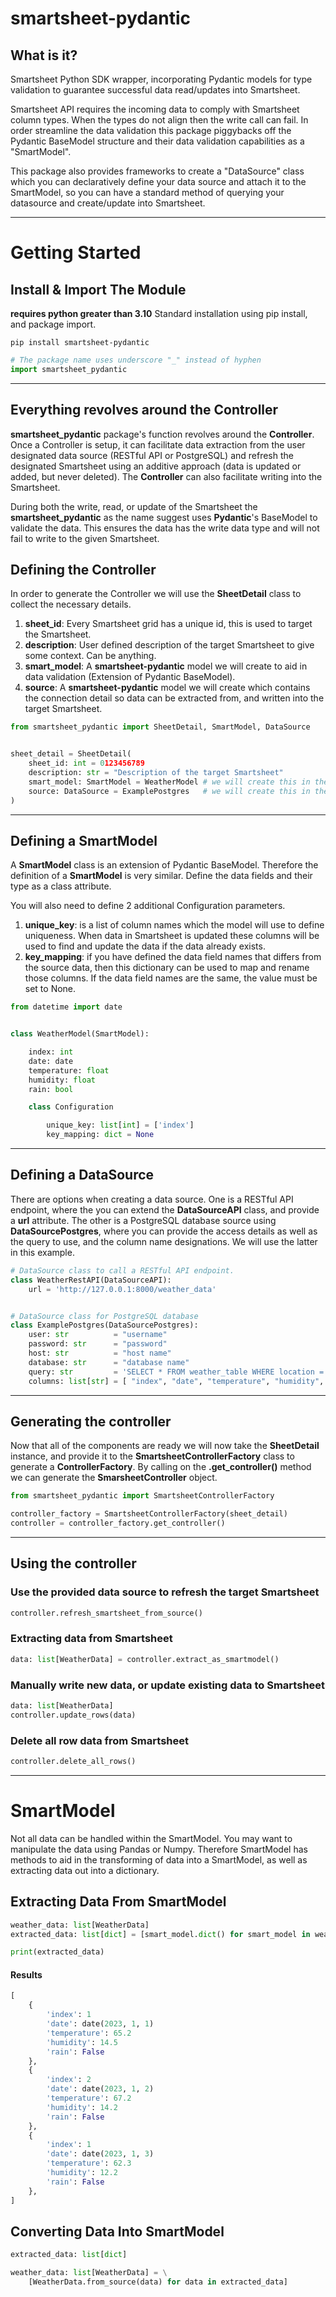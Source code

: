 # smartsheet-pydantic
## What is it?
Smartsheet Python SDK wrapper, incorporating Pydantic models for type validation to guarantee successful data read/updates into Smartsheet.

Smartsheet API requires the incoming data to comply with Smartsheet column types. When the types do not align then the write call can fail. In order streamline the data validation this package piggybacks off the Pydantic BaseModel structure and their data validation capabilities as a "SmartModel".

This package also provides frameworks to create a "DataSource" class which you can declaratively define your data source and attach it to the SmartModel, so you can have a standard method of querying your datasource and create/update into Smartsheet.

---

# Getting Started

## Install & Import The Module
__requires python greater than 3.10__
Standard installation using pip install, and package import.
```
pip install smartsheet-pydantic
```
```python
# The package name uses underscore "_" instead of hyphen
import smartsheet_pydantic
```

---


## Everything revolves around the __Controller__

__smartsheet_pydantic__ package's function revolves around the __Controller__. Once a Controller is setup, it can facilitate data extraction from the user designated data source (RESTful API or PostgreSQL) and refresh the designated Smartsheet using an additive approach (data is updated or added, but never deleted). The __Controller__ can also facilitate writing into the Smartsheet.

During both the write, read, or update of the Smartsheet the __smartsheet_pydantic__ as the name suggest uses __Pydantic__'s BaseModel to validate the data. This ensures the data has the write data type and will not fail to write to the given Smartsheet.



## Defining the Controller

In order to generate the Controller we will use the __SheetDetail__ class to collect the necessary details.

1. __sheet_id__: Every Smartsheet grid has a unique id, this is used to target the Smartsheet.
2. __description__: User defined description of the target Smartsheet to give some context. Can be anything.
3. __smart_model__: A __smartsheet-pydantic__ model we will create to aid in data validation (Extension of Pydantic BaseModel).
4. __source__: A __smartsheet-pydantic__ model we will create which contains the connection detail so data can be extracted from, and written into the target Smartsheet.

```python
from smartsheet_pydantic import SheetDetail, SmartModel, DataSource


sheet_detail = SheetDetail(
    sheet_id: int = 0123456789
    description: str = "Description of the target Smartsheet"
    smart_model: SmartModel = WeatherModel # we will create this in the subsequent steps
    source: DataSource = ExamplePostgres   # we will create this in the subsequent steps
)
```

---

## Defining a SmartModel
A __SmartModel__ class is an extension of Pydantic BaseModel. Therefore the definition of a __SmartModel__ is very similar. Define the data fields and their type as a class attribute.

You will also need to define 2 additional Configuration parameters.
1. __unique_key__: is a list of column names which the model will use to define uniqueness. When data in Smartsheet is updated these columns will be used to find and update the data if the data already exists.
2. __key_mapping__: if you have defined the data field names that differs from the source data, then this dictionary can be used to map and rename those columns. If the data field names are the same, the value must be set to None.

```python
from datetime import date


class WeatherModel(SmartModel):

    index: int
    date: date
    temperature: float
    humidity: float
    rain: bool

    class Configuration

        unique_key: list[int] = ['index']
        key_mapping: dict = None
```

---



## Defining a DataSource
There are options when creating a data source. One is a RESTful API endpoint, where the you can extend the __DataSourceAPI__ class, and provide a __url__ attribute. The other is a PostgreSQL database source using __DataSourcePostgres__, where you can provide the access details as well as the query to use, and the column name designations. We will use the latter in this example.

```python
# DataSource class to call a RESTful API endpoint.
class WeatherRestAPI(DataSourceAPI):
    url = 'http://127.0.0.1:8000/weather_data'


# DataSource class for PostgreSQL database
class ExamplePostgres(DataSourcePostgres):
    user: str          = "username"
    password: str      = "password"
    host: str          = "host name"
    database: str      = "database name"
    query: str         = 'SELECT * FROM weather_table WHERE location = "USA"'
    columns: list[str] = [ "index", "date", "temperature", "humidity", "rain" ]
```

---

## Generating the controller
Now that all of the components are ready we will now take the __SheetDetail__ instance, and provide it to the __SmartsheetControllerFactory__ class to generate a __ControllerFactory__. By calling on the __.get_controller()__ method we can generate the __SmarsheetController__ object.

```python
from smartsheet_pydantic import SmartsheetControllerFactory

controller_factory = SmartsheetControllerFactory(sheet_detail)
controller = controller_factory.get_controller()
```

---

## Using the controller

### Use the provided data source to refresh the target Smartsheet
```python
controller.refresh_smartsheet_from_source()
```

### Extracting data from Smartsheet
```python
data: list[WeatherData] = controller.extract_as_smartmodel()
```

### Manually write new data, or update existing data to Smartsheet
```python
data: list[WeatherData]
controller.update_rows(data)
```


### Delete all row data from Smartsheet
```python
controller.delete_all_rows()
```

---

# SmartModel
Not all data can be handled within the SmartModel. You may want to manipulate the data using Pandas or Numpy. Therefore SmartModel has methods to aid in the transforming of data into a SmartModel, as well as extracting data out into a dictionary.
## Extracting Data From SmartModel
```python
weather_data: list[WeatherData]
extracted_data: list[dict] = [smart_model.dict() for smart_model in weather_data]

print(extracted_data)
```
#### Results
```python
[
    {
        'index': 1
        'date': date(2023, 1, 1)
        'temperature': 65.2
        'humidity': 14.5
        'rain': False
    },
    {
        'index': 2
        'date': date(2023, 1, 2)
        'temperature': 67.2
        'humidity': 14.2
        'rain': False
    },
    {
        'index': 1
        'date': date(2023, 1, 3)
        'temperature': 62.3
        'humidity': 12.2
        'rain': False
    },
]

```

## Converting Data Into SmartModel
```python
extracted_data: list[dict]

weather_data: list[WeatherData] = \
    [WeatherData.from_source(data) for data in extracted_data]
```